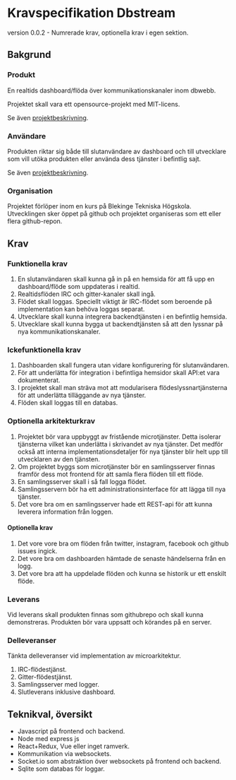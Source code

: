 # Kravspecifikation Dbstream
version 0.0.2 - Numrerade krav, optionella krav i egen sektion.

## Bakgrund

### Produkt
En realtids dashboard/flöda över kommunikationskanaler inom dbwebb.

Projektet skall vara ett opensource-projekt med MIT-licens.

Se även [projektbeskrivning](projektbeskrivning.md).

### Användare
Produkten riktar sig både till slutanvändare av dashboard och till utvecklare som vill utöka produkten eller använda dess tjänster i befintlig sajt.

Se även [projektbeskrivning](projektbeskrivning.md).

### Organisation
Projektet förlöper inom en kurs på Blekinge Tekniska Högskola. Utvecklingen sker öppet på github och projektet organiseras som ett eller flera github-repon.

## Krav

### Funktionella krav
1. En slutanvändaren skall kunna gå in på en hemsida för att få upp en dashboard/flöde som uppdateras i realtid.
2. Realtidsflöden IRC och gitter-kanaler skall ingå.
3. Flödet skall loggas. Speciellt viktigt är IRC-flödet som beroende på implementation kan behöva loggas separat.
4. Utvecklare skall kunna integrera backendtjänsten i en befintlig hemsida.
5. Utvecklare skall kunna bygga ut backendtjänsten så att den lyssnar på nya kommunikationskanaler.

### Ickefunktionella krav
1. Dashboarden skall fungera utan vidare konfigurering för slutanvändaren.
2. För att underlätta för integration i befintliga hemsidor skall API:et vara dokumenterat.
3. I projektet skall man sträva mot att modularisera flödeslyssnartjänsterna för att underlätta tilläggande av nya tjänster.
4. Flöden skall loggas till en databas.

### Optionella arkitekturkrav
1. Projektet bör vara uppbyggt av fristående microtjänster. Detta isolerar tjänsterna vilket kan underlätta i skrivandet av nya tjänster. Det medför också att interna implementationsdetaljer för nya tjänster blir helt upp till utvecklaren av den tjänsten.
2. Om projektet byggs som microtjänster bör en samlingsserver finnas framför dess mot frontend för att samla flera flöden till ett flöde.
3. En samlingsserver skall i så fall logga flödet.
4. Samlingsservern bör ha ett administrationsinterface för att lägga till nya tjänster.
5. Det vore bra om en samlingsserver hade ett REST-api för att kunna leverera information från loggen.

#### Optionella krav
1. Det vore vore bra om flöden från twitter, instagram, facebook och github issues ingick.
2. Det vore bra om dashboarden hämtade de senaste händelserna från en logg.
3. Det vore bra att ha uppdelade flöden och kunna se historik ur ett enskilt flöde.

### Leverans
Vid leverans skall produkten finnas som githubrepo och skall kunna demonstreras. Produkten bör vara uppsatt och körandes på en server.

### Delleveranser
Tänkta delleveranser vid implementation av microarkitektur.

1. IRC-flödestjänst.
2. Gitter-flödestjänst.
3. Samlingsserver med logger.
4. Slutleverans inklusive dashboard.

## Teknikval, översikt
* Javascript på frontend och backend.
* Node med express js
* React+Redux, Vue eller inget ramverk.
* Kommunikation via websockets.
* Socket.io som abstraktion över websockets på frontend och backend.
* Sqlite som databas för loggar.

